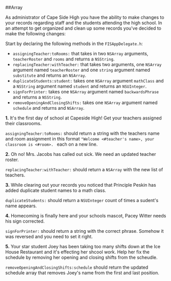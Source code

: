 ##Array

As administrator of Cape Side High you have the ability to make changes to your records regarding staff and the students attending the high school. In an attempt to get organized and clean up some records you've decided to make the following changes: 

Start by declaring the following methods in the `FISAppDelegate.h`:

* `assigningTeacher:toRooms:` that takes in two `NSArray` arguments, `teacherRoster` and `rooms` and returns a `NSString`.
* `replacingTeacher:withTeacher:` that takes two arguments, one `NSArray` argument named `teacherRoster` and one `string` argument named `substitute` and returns an `NSArray`.
* `duplicateStudents:student:` takes one `NSArray` argument `mathClass` and a `NSString` argument named `student` and returns an `NSUInteger`. 
* `signForPrinter:` takes one `NSArray` argument named `backwardsPhrase` and returns a `NSString`.
* `removeOpeningAndClosingShifts:` takes one `NSArray` argument named `schedule` and returns and `NSArray`.

**1.** It's the first day of school at Capeside High! Get your teachers assigned their classrooms.

`assigningTeacher:toRooms:` should return a string with the teachers name and room assignment in this format `"Welcome <#teacher's name>, your classroom is <#room>. ` each on a new line. 

**2.** Oh no! Mrs. Jacobs has called out sick. We need an updated teacher roster.

`replacingTeacher:withTeacher:` should return a `NSArray` with the new list of teachers. 

**3.** While clearing out your records you noticed that Principle Peskin has added duplicate student names to a math class.

`duplicateStudents:` should return a `NSUInteger` count of times a sudent's name appears.

**4.** Homecoming is finally here and your schools mascot, Pacey Witter needs his sign corrected. 

`signForPrinter:` should return a string with the correct phrase. Somehow it was reversed and you need to set it right. 

**5.** Your star student Joey has been taking too many shifts down at the Ice House Restaurant and it's effecting her shcool work. Help her fix the schedule by removing her opening and closing shifts from the scheudle. 

`removeOpeningAndClosingShifts:schedule` should return the updated schedule array that removes Joey's name from the first and last position. 








